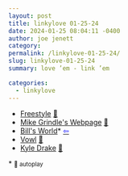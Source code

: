 ```yaml
---
layout: post
title: linkylove 01-25-24
date: 2024-01-25 08:04:11 -0400
author: joe jenett
category: 
permalink: /linkylove-01-25-24/
slug: linkylove-01-25-24
summary: love ’em - link ’em

categories:
  - linkylove
---
```

<ul class="linkylove">
	<li><a title="Find 7 rhymes with today's word before the clock runs out." href="https://playfreestyle.co/">Freestyle</a> <a href="https://pinboard.in/u:bschlagel">📌</a></li>
	<li><a title="Mike Grindle" href="https://mikegrindle.com/">Mike Grindle's Webpage</a> <a href="https://pinboard.in/u:mikael">📌</a></li>
	<li><a title="Bill's World" href="https://billsworld.neocities.org/">Bill's World</a>*  <a title="source" href="https://news.ycombinator.com/user?amp;id=throwup238"><span style="color:blue;">&#8678;</span></a></li>
	<li><a title="Vowl — Daily word guessing game" href="https://vowlgame.com/">Vowl</a> <a href="https://pinboard.in/u:tdjones">📌</a></li>
	<li><a title="Kyle Drake" href="https://kyledrake.com/">Kyle Drake</a> <a href="https://pinboard.in/u:ftofani">📌</a></li>
</ul>
* <small>🎵 autoplay</small>

<a style="display:none;" href="https://brid.gy/publish/mastodon"><small>(cross-posted to mastodon)</small></a>